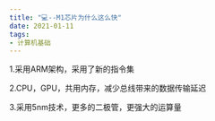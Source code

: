 ```yaml
---
title: "💻--M1芯片为什么这么快"
date: 2021-01-11
tags: 
- 计算机基础
---
```

1.采用ARM架构，采用了新的指令集

2.CPU，GPU，共用内存，减少总线带来的数据传输延迟

3.采用5nm技术，更多的二极管，更强大的运算量
